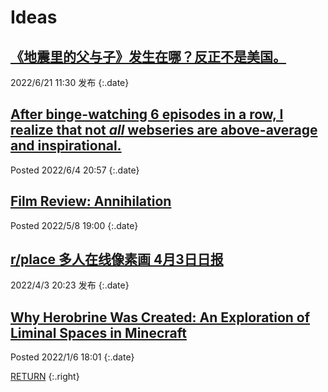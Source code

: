 # Ideas

## [《地震里的父与子》发生在哪？反正不是美国。](/ideas/facts-father-son-earthquake)

2022/6/21 11:30 发布
{:.date}

## [After binge-watching 6 episodes in a row, I realize that not *all* webseries are above-average and inspirational.](/ideas/end-of-the-f---king-world-review)

Posted 2022/6/4 20:57
{:.date}

## [Film Review: Annihilation](/ideas/annihilation-review)

Posted 2022/5/8 19:00
{:.date}

## [r/place 多人在线像素画 4月3日日报](/ideas/rplace_20220403)

2022/4/3 20:23 发布
{:.date}

## [Why Herobrine Was Created: An Exploration of Liminal Spaces in Minecraft](/ideas/herobrine)

Posted 2022/1/6 18:01
{:.date}

[RETURN](/)
{:.right}
